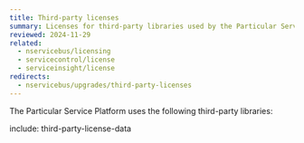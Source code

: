 ```yaml
---
title: Third-party licenses
summary: Licenses for third-party libraries used by the Particular Service Platform.
reviewed: 2024-11-29
related:
  - nservicebus/licensing
  - servicecontrol/license
  - serviceinsight/license
redirects:
  - nservicebus/upgrades/third-party-licenses
---
```


The Particular Service Platform uses the following third-party libraries:

include: third-party-license-data
